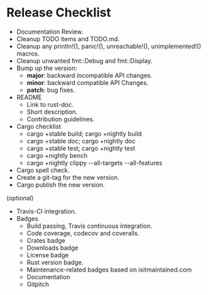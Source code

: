 Release Checklist
=================

* Documentation Review.
* Cleanup TODO items and TODO.md.
* Cleanup any println!(), panic!(), unreachable!(), unimplemented!() macros.
* Cleanup unwanted fmt::Debug and fmt::Display.
* Bump up the version:
  * __major__: backward incompatible API changes.
  * __minor__: backward compatible API Changes.
  * __patch__: bug fixes.
* README
  * Link to rust-doc.
  * Short description.
  * Contribution guidelines.
* Cargo checklist
  * cargo +stable build; cargo +nightly build
  * cargo +stable doc; cargo +nightly doc
  * cargo +stable test; cargo +nightly test
  * cargo +nightly bench
  * cargo +nightly clippy --all-targets --all-features
* Cargo spell check.
* Create a git-tag for the new version.
* Cargo publish the new version.

(optional)

* Travis-CI integration.
* Badges
  * Build passing, Travis continuous integration.
  * Code coverage, codecov and coveralls.
  * Crates badge
  * Downloads badge
  * License badge
  * Rust version badge.
  * Maintenance-related badges based on isitmaintained.com
  * Documentation
  * Gitpitch


